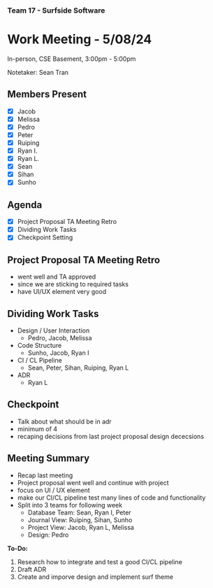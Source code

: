 ### Team 17 - Surfside Software

# Work Meeting - 5/08/24

In-person, CSE Basement, 3:00pm - 5:00pm

Notetaker: Sean Tran

## Members Present

- [x] Jacob
- [x] Melissa
- [x] Pedro
- [x] Peter
- [x] Ruiping
- [x] Ryan I.
- [x] Ryan L.
- [x] Sean
- [x] Sihan
- [x] Sunho

## Agenda

- [x] Project Proposal TA Meeting Retro
- [x] Dividing Work Tasks
- [x] Checkpoint Setting

## Project Proposal TA Meeting Retro

- went well and TA approved
- since we are sticking to required tasks
- have UI/UX element very good

## Dividing Work Tasks

- Design / User Interaction
  - Pedro, Jacob, Melissa
- Code Structure
  - Sunho, Jacob, Ryan I
- CI / CL Pipeline
  - Sean, Peter, Sihan, Ruiping, Ryan L
- ADR
  - Ryan L

## Checkpoint

- Talk about what should be in adr
- minimum of 4
- recaping decisions from last project proposal design dececsions

## Meeting Summary

- Recap last meeting
- Project proposal went well and continue with project
- focus on UI / UX element
- make our CI/CL pipeline test many lines of code and functionality
- Split into 3 teams for following week
  - Database Team: Sean, Ryan I, Peter
  - Journal View: Ruiping, Sihan, Sunho
  - Project View: Jacob, Ryan L, Melissa
  - Design: Pedro

**To-Do:**

1. Research how to integrate and test a good CI/CL pipeline
2. Draft ADR
3. Create and imporve design and implement surf theme
